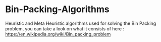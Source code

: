 # Bin-Packing-Algorithms
Heuristic and Meta Heuristic algorithms used for solving the Bin Packing problem, you can take a look on what it consists of here : https://en.wikipedia.org/wiki/Bin_packing_problem
